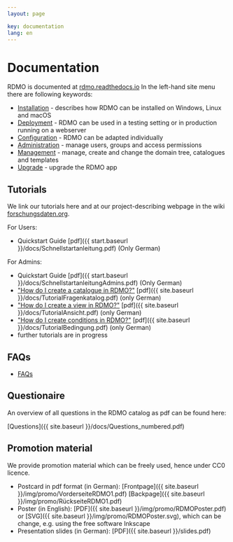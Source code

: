 ```yaml
---
layout: page

key: documentation
lang: en
---
```

Documentation
=============

RDMO is documented at [rdmo.readthedocs.io](http://rdmo.readthedocs.io/de/latest) In the left-hand site menu there are following keywords:

* [Installation](http://rdmo.readthedocs.io/en/latest/installation/index.html) - describes how RDMO can be installed on Windows, Linux and macOS
* [Deployment](http://rdmo.readthedocs.io/en/latest/deployment/index.html) - RDMO can be used in a testing setting or in production running on a webserver
* [Configuration](http://rdmo.readthedocs.io/en/latest/configuration/index.html) - RDMO can be adapted individually
* [Administration](http://rdmo.readthedocs.io/en/latest/administration/index.html) - manage users, groups and access permissions
* [Management](http://rdmo.readthedocs.io/en/latest/management/index.html) - manage, create and change the domain tree, catalogues and templates
* [Upgrade](http://rdmo.readthedocs.io/en/latest/upgrade/index.html) - upgrade the RDMO app

Tutorials
---------

We link our tutorials here and at our project-describing webpage in the wiki [forschungsdaten.org](http://forschungsdaten.org/index.php/RDMO).

For Users:

* Quickstart Guide [pdf]({{ start.baseurl }}/docs/Schnellstartanleitung.pdf) (Only German)

For Admins:

* Quickstart Guide [pdf]({{ start.baseurl }}/docs/SchnellstartanleitungAdmins.pdf) (Only German)
* ["How do I create a catalogue in RDMO?"](http://www.forschungsdaten.org/index.php/Katalog_erstellen) [pdf]({{ site.baseurl }}/docs/TutorialFragenkatalog.pdf)
(only German)
* ["How do I create a view in RDMO?"](http://www.forschungsdaten.org/index.php/Ansicht_erstellen) [pdf]({{ site.baseurl }}/docs/TutorialAnsicht.pdf)
(only German)
* ["How do I create conditions in RDMO?"](http://www.forschungsdaten.org/index.php/Bedingung_erstellen) [pdf]({{ site.baseurl }}/docs/TutorialBedingung.pdf) (only German)
*  further tutorials are in progress

FAQs
----

* [FAQs](http://www.forschungsdaten.org/index.php/FAQs)

Questionaire
------------

An overview of all questions in the RDMO catalog as pdf can be found here:

[Questions]({{ site.baseurl }}/docs/Questions_numbered.pdf)

Promotion material
-----------------

We provide promotion material which can be freely used, hence under CC0 licence.

* Postcard in pdf format (in German): [Frontpage]({{ site.baseurl }}/img/promo/VorderseiteRDMO1.pdf) [Backpage]({{ site.baseurl }}/img/promo/RückseiteRDMO1.pdf)
* Poster (in English): [PDF]({{ site.baseurl }}/img/promo/RDMOPoster.pdf) or [SVG]({{ site.baseurl }}/img/promo/RDMOPoster.svg), which can be change, e.g. using the free software Inkscape
* Presentation slides (in German): [PDF]({{ site.baseurl }}/slides.pdf)
